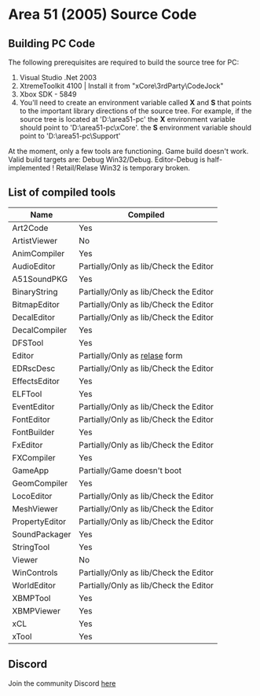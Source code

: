 # Area 51 (2005) Source Code

## Building PC Code

The following prerequisites are required to build the source tree for PC:

1. Visual Studio .Net 2003
2. XtremeToolkit 4100 | Install it from "xCore\3rdParty\CodeJock"
3. Xbox SDK - 5849
4. You'll need to create an environment variable called **X** and **S** that points to the important library directions of the source tree. For example, if the source tree is located at 'D:\area51-pc' the **X** environment variable should point to 'D:\area51-pc\xCore'. the **S** environment variable should point to 'D:\area51-pc\Support'

At the moment, only a few tools are functioning. Game build doesn't work. Valid build targets are: Debug Win32/Debug. Editor-Debug is half-implemented ! Retail/Relase Win32 is temporary broken.

## List of compiled tools
Name           | Compiled
---------------| ----------------------
Art2Code       | Yes
ArtistViewer   | No
AnimCompiler   | Yes
AudioEditor    | Partially/Only as lib/Check the Editor
A51SoundPKG    | Yes
BinaryString   | Partially/Only as lib/Check the Editor
BitmapEditor   | Partially/Only as lib/Check the Editor
DecalEditor    | Partially/Only as lib/Check the Editor
DecalCompiler  | Yes
DFSTool        | Yes
Editor         | Partially/Only as [relase](https://github.com/gabengaGamer/area51-pc/releases/tag/Editor) form
EDRscDesc      | Partially/Only as lib/Check the Editor
EffectsEditor  | Yes
ELFTool        | Yes
EventEditor    | Partially/Only as lib/Check the Editor
FontEditor     | Partially/Only as lib/Check the Editor
FontBuilder    | Yes
FxEditor       | Partially/Only as lib/Check the Editor
FXCompiler     | Yes
GameApp        | Partially/Game doesn't boot
GeomCompiler   | Yes
LocoEditor     | Partially/Only as lib/Check the Editor
MeshViewer     | Partially/Only as lib/Check the Editor
PropertyEditor | Partially/Only as lib/Check the Editor
SoundPackager  | Yes
StringTool     | Yes
Viewer         | No
WinControls    | Partially/Only as lib/Check the Editor
WorldEditor    | Partially/Only as lib/Check the Editor
XBMPTool       | Yes
XBMPViewer     | Yes
xCL            | Yes
xTool          | Yes

## Discord

Join the community Discord [here](https://discord.gg/7gGhFSjxsq)
